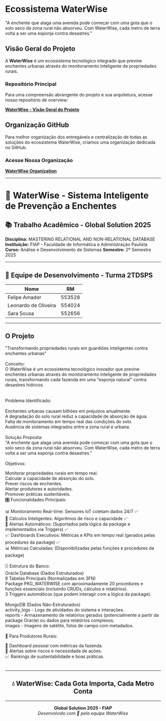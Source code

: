 # Ecossistema WaterWise

"A enchente que alaga uma avenida pode começar com uma gota que o solo seco da zona rural não absorveu. Com WaterWise, cada metro de terra volta a ser uma esponja contra desastres."

## Visão Geral do Projeto

A **WaterWise** é um ecossistema tecnológico integrado que previne enchentes urbanas através do monitoramento inteligente de propriedades rurais.

### Repositório Principal
Para uma compreensão abrangente do projeto e sua arquitetura, acesse nosso repositório de overview:

**[WaterWise - Visão Geral do Projeto](https://github.com/WaterWise-GlobalSolution/waterwise-overview)**

## Organização GitHub

Para melhor organização dos entregáveis e centralização de todas as soluções do ecossistema WaterWise, criamos uma organização dedicada no GitHub.

### Acesse Nossa Organização
**[WaterWise Organization](https://github.com/WaterWise-GlobalSolution)**

---

# 🌊 WaterWise - Sistema Inteligente de Prevenção a Enchentes

## 📚 Trabalho Acadêmico - Global Solution 2025

**Disciplina:** MASTERING RELATIONAL AND NON-RELATIONAL DATABASE  
**Instituição:** FIAP - Faculdade de Informática e Administração Paulista  
**Curso:** Análise e Desenvolvimento de Sistemas 
**Semestre:** 2º Semestre 2025  

---

## 👥 Equipe de Desenvolvimento - Turma 2TDSPS

| Nome                 | RM     |
| -------------------- | ------ |
| Felipe Amador        | 553528 |
| Leonardo de Oliveira | 554024 |
| Sara Sousa           | 552656 |

---

## O Projeto<br>
"Transformando propriedades rurais em guardiões inteligentes contra enchentes urbanas"
<br><br>
Conceito:<br>
O WaterWise é um ecossistema tecnológico inovador que previne enchentes urbanas através do monitoramento inteligente de propriedades rurais, transformando cada fazenda em uma "esponja natural" contra desastres hídricos.<br>
<br><br>
Problema Identificado:<br>
<br>
Enchentes urbanas causam bilhões em prejuízos anualmente.<br>
A degradação do solo rural reduz a capacidade de absorção de água.<br>
Falta de monitoramento em tempo real das condições do solo.<br>
Ausência de sistemas integrados entre a zona rural e urbana.<br><br>
Solução Proposta:<br>
"A enchente que alaga uma avenida pode começar com uma gota que o solo seco da zona rural não absorveu. Com WaterWise, cada metro de terra volta a ser uma esponja contra desastres."
<br><br>
Objetivos:<br>

Monitorar propriedades rurais em tempo real.<br>
Calcular a capacidade de absorção do solo.<br>
Prever riscos de enchentes.<br>
Alertar produtores e autoridades.<br>
Promover práticas sustentáveis.<br>
🎛️ Funcionalidades Principais:<br>

📊 Monitoramento Real-time: Sensores IoT coletam dados 24/7 ✅<br>
🧠 Cálculos Inteligentes: Algoritmos de risco e capacidade ✅<br>
🚨 Alertas Automáticos: (Suportados pela lógica da package e implementados via Triggers) ✅<br>
📈 Dashboards Executivos: Métricas e KPIs em tempo real (gerados pelas procedures da package) ✅<br>
📊 Métricas Calculadas: (Disponibilizadas pelas funções e procedures da package)<br><br>
🗄️ Estrutura do Banco:
<br>
Oracle Database (Dados Estruturados)<br>
8 Tabelas Principais (Normalizadas em 3FN)<br>
Package PKG_WATERWISE com aproximadamente 20 procedures e funções essenciais (incluindo CRUDs, cálculos e relatórios).<br>
3 Triggers automáticos (que podem interagir com a lógica da package).<br><br>
MongoDB (Dados Não-Estruturados)<br>
activity_logs - Logs de atividades do sistema e interações.<br>
reports - Armazenamento de relatórios gerados (potencialmente a partir da package Oracle) ou dados para relatórios complexos.<br>
images - Imagens de satélite, fotos de campo com metadados.<br><br>
🌾 Para Produtores Rurais:<br>

📱 Dashboard pessoal com métricas da fazenda.<br>
🚨 Alertas sobre riscos e necessidade de ações.<br>
📈 Rankings de sustentabilidade e boas práticas.<br><br>

<div align="center">

---
  
## 💧 <strong>WaterWise: Cada Gota Importa, Cada Metro Conta</strong><br>

---

**Global Solution 2025 - FIAP**  
*Desenvolvido com 💙 pela equipe WaterWise*

</div>
